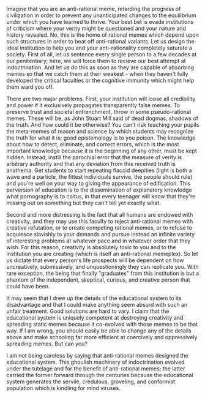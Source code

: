 Imagine that you are an anti-rational meme, retarding the progress of civilization in order to prevent any unanticipated changes to the equilibrium under which you have learned to thrive. Your best bet is evade institutions of criticism where your verity might be questioned and your nature and history revealed. No, this is the home of rational memes which depend upon such structures in order to beat off anti-rational variants. Let us design the ideal institution to help you and your anti-rationality completely saturate a society. First of all, let us sentence every single person to a few decades at our penitentiary; here, we will force them to recieve our best attempt at indoctrination. And let us do this as soon as they are capable of absorbing memes so that we catch them at their weakest - when they haven't fully developed the critical faculties or the cognitive immunity which might help them ward you off.

There are two major problems. First, your institution will loose all credibility and power if it exclusively propagates transparently false memes. To preserve trust and societal entrenchment, throw in some pseudo-rational memes. These will be, as John Stuart Mill said of dead dogmas, shadows of the truth. And how could it be otherwise? You can't risk teaching your pupils the meta-memes of reason and science by which students may recognize the truth for what it is; good epistemology is to you poison. The knowledge about how to detect, eliminate, and correct errors, which is the most important knowledge because it is the beginning of any other, must be kept hidden. Instead, instill the parochial error that the measure of verity is arbitrary authority and that any deviation from this received truth is anathema. Get students to start repeating flaccid deepities (light is both a wave and a particle, the fittest individuals survive, the people should rule) and you're well on your way to giving the appearance of edification. This perversion of education is to the dissemination of explanatory knowledge what pornography is to coitus, in that every teenager will know that they're missing out on something but they can't tell yet exactly what.

Second and more distressing is the fact that all humans are endowed with creativity, and they may use this faculty to reject anti-rational memes with creative refutation, or to create competing rational memes, or to refuse to acquiesce slavishly to your demands and pursue instead an infinite variety of interesting problems at whatever pace and in whatever order that they wish. For this reason, creativity is absolutely toxic to you and to the institution you are creating (which is itself an anti-rational memeplex). So let us dictate that every person's life prospects will be dependent on how uncreatively, submissively, and unquestioningly they can replicate you. With rare exception, the being that finally "graduates" from this institution is but a phantom of the independent, skeptical, curious, and creative person that could have been.

It may seem that I drew up the details of the educational system to its disadvantage and that I could make anything seem absurd with such an unfair treatment. Good solutions are hard to vary. I claim that the educational system is uniquely competent at destroying creativity and spreading static memes because it co-evolved with those memes to be that way. If I am wrong, you should easily be able to change any of the details above and make schooling far more efficient at coercively and oppressively spreading memes. But can you?

I am not being careless by saying that anti-rational memes designed the educational system. This ghoulish machinery of indoctrination evolved under the tutelage and for the benefit of anti-rational memes; the latter carried the former forward through the centuries because the educational system generates the servile, credulous, groveling, and conformist population which is kindling for mind viruses.
